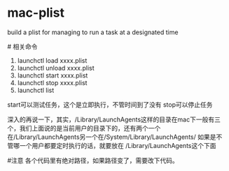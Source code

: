 # mac-plist
build a plist for managing to run a task at a designated time

# 相关命令
1.  launchctl load xxxx.plist
2.  launchctl unload xxxx.plist
3.  launchctl start xxxx.plist
4.  launchctl stop xxxx.plist
5.  launchctl list

start可以测试任务，这个是立即执行，不管时间到了没有 
stop可以停止任务

深入的再说一下，其实，/Library/LaunchAgents这样的目录在mac下一般有三个，我们上面说的是当前用户的目录下的，还有两个一个在/Library/LaunchAgents另一个在/System/Library/LaunchAgents/ 如果是不管哪一个用户都要定时执行的话，就要放在 
/Library/LaunchAgents这个下面 


#注意
各个代码里有绝对路径，如果路径变了，需要改下代码。